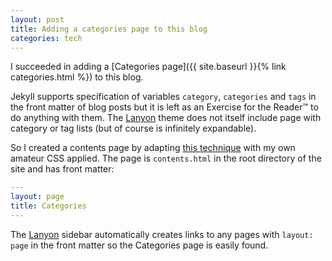 ```yaml
---
layout: post
title: Adding a categories page to this blog
categories: tech
---
```


I succeeded in adding a [Categories page]({{ site.baseurl }}{% link categories.html %}) to
this blog.

Jekyll supports specification of variables `category`, `categories` and `tags` in the front
matter of blog posts but it is left as an Exercise for the Reader™ to do anything with them. The
[Lanyon](http://lanyon.getpoole.com/) theme does not itself include page with category or tag lists
(but of course is infinitely expandable).

So I created a contents page by adapting [this
technique](https://codinfox.github.io/dev/2015/03/06/use-tags-and-categories-in-your-jekyll-based-github-pages/)
with my own amateur CSS applied. The page is `contents.html` in the root directory of the
site and has front matter:

```yaml
---
layout: page
title: Categories
---
```

The [Lanyon](http://lanyon.getpoole.com/) sidebar automatically creates links to any
pages with `layout: page` in the front matter so the Categories page is easily found. 
